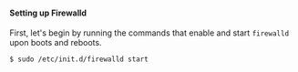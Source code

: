 #### Setting up Firewalld

First, let's begin by running the commands that enable and start `firewalld` upon boots and reboots.

```bash
$ sudo /etc/init.d/firewalld start
```




